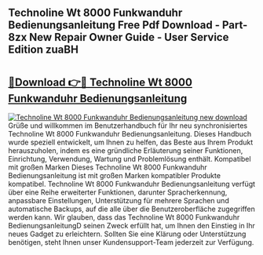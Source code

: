 ## Technoline Wt 8000 Funkwanduhr Bedienungsanleitung Free Pdf Download - Part-8zx New Repair Owner Guide - User Service Edition zuaBH

# <h2><a href="http://df0u6m.blite.top/?on=Technoline+Wt+8000+Funkwanduhr+Bedienungsanleitung">🔗Download 👉🔴 Technoline Wt 8000 Funkwanduhr Bedienungsanleitung</a></h2>

[![Technoline Wt 8000 Funkwanduhr Bedienungsanleitung new download](https://i.imgur.com/lujVjoI.png)](http://df0u6m.blite.top/?on=Technoline+Wt+8000+Funkwanduhr+Bedienungsanleitung)
Grüße und willkommen im Benutzerhandbuch für Ihr neu synchronisiertes Technoline Wt 8000 Funkwanduhr Bedienungsanleitung. Dieses Handbuch wurde speziell entwickelt, um Ihnen zu helfen, das Beste aus Ihrem Produkt herauszuholen, indem es eine gründliche Erläuterung seiner Funktionen, Einrichtung, Verwendung, Wartung und Problemlösung enthält. Kompatibel mit großen Marken Dieses Technoline Wt 8000 Funkwanduhr Bedienungsanleitung ist mit großen Marken kompatibler Produkte kompatibel. Technoline Wt 8000 Funkwanduhr Bedienungsanleitung verfügt über eine Reihe erweiterter Funktionen, darunter Spracherkennung, anpassbare Einstellungen, Unterstützung für mehrere Sprachen und automatische Backups, auf die alle über die Benutzeroberfläche zugegriffen werden kann. Wir glauben, dass das Technoline Wt 8000 Funkwanduhr BedienungsanleitungD seinen Zweck erfüllt hat, um Ihnen den Einstieg in Ihr neues Gadget zu erleichtern. Sollten Sie eine Klärung oder Unterstützung benötigen, steht Ihnen unser Kundensupport-Team jederzeit zur Verfügung.
